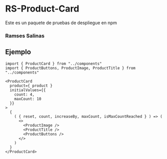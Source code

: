 # RS-Product-Card


Este es un paquete de pruebas de despliegue en npm

### Ramses Salinas

## Ejemplo

```
import { ProductCard } from "../components"
import { ProductButtons, ProductImage, ProductTitle } from "../components"
```

```
<ProductCard
  product={ product }
  initialValues={{
    count: 4,
    maxCount: 10
  }}
>
  {
    ( { reset, count, increaseBy, maxCount, isMaxCountReached } ) => (
      <>
        <ProductImage />
        <ProductTitle />
        <ProductButtons />
      </>
    )
  }
</ProductCard>

```